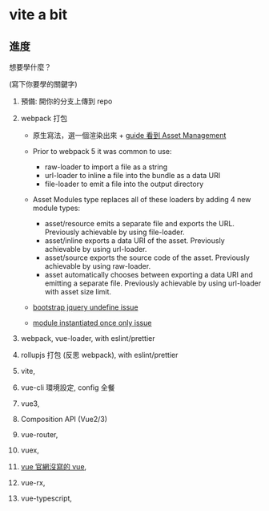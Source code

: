 # vite a bit
## 進度

想要學什麼？

(寫下你要學的關鍵字)

1. 預備: 開你的分支上傳到 repo
1. webpack 打包
    - 原生寫法，選一個渲染出來 + [guide 看到 Asset Management](https://webpack.js.org/guides/output-management/)

    * Prior to webpack 5 it was common to use:
        * raw-loader to import a file as a string
        * url-loader to inline a file into the bundle as a data URI
        * file-loader to emit a file into the output directory

    * Asset Modules type replaces all of these loaders by adding 4 new module types:
        * asset/resource emits a separate file and exports the URL. Previously achievable by using file-loader.
        * asset/inline exports a data URI of the asset. Previously achievable by using url-loader.
        * asset/source exports the source code of the asset. Previously achievable by using raw-loader.
        * asset automatically chooses between exporting a data URI and emitting a separate file. Previously achievable by using url-loader with asset size limit.

    * [bootstrap jquery undefine issue](https://stackoverflow.com/questions/62559131/webpack-4-bootstrap-typeerror-cannot-read-property-jquery-of-undefined)

    * [module instantiated once only issue](https://bundlers.tooling.report/code-splitting/multi-entry/)

1. webpack, vue-loader, with eslint/prettier
1. rollupjs 打包 (反思 webpack), with eslint/prettier
1. vite,
1. vue-cli 環境設定, config 全餐
1. vue3,
1. Composition API (Vue2/3)
1. vue-router,
1. vuex,
1. [vue 官網沒寫的 vue](https://hackmd.io/zYPD_lQ6R--UbU4jFYWzfw),
1. vue-rx,
1. vue-typescript,



